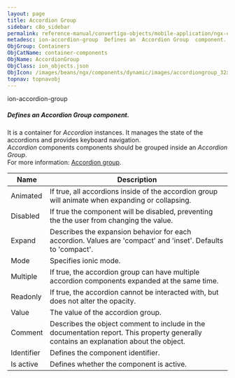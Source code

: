 ```yaml
---
layout: page
title: Accordion Group
sidebar: c8o_sidebar
permalink: reference-manual/convertigo-objects/mobile-application/ngx-components/container-components/accordion-group/
metadesc: ion-accordion-group  Defines an  Accordion Group  component. It is a container for  Accordion  instances. It manages the state of the accordions and p
ObjGroup: Containers
ObjCatName: container-components
ObjName: AccordionGroup
ObjClass: ion_objects.json
ObjIcon: /images/beans/ngx/components/dynamic/images/accordiongroup_32x32.png
topnav: topnavobj
---
```

ion-accordion-group<br/>

##### Defines an <i>Accordion Group</i> component.<br/>
It is a container for <i>Accordion</i> instances. It manages the state of the accordions and provides keyboard navigation.<br/>
<i>Accordion</i> components components should be grouped inside an <i>Accordion Group</i>.<br/>
 For more information: <a href='https://ionicframework.com/docs/api/accordion-group'>Accordion group</a>.

Name | Description 
--- | ---
Animated | If true, all accordions inside of the accordion group will animate when expanding or collapsing.
Disabled | If true the component will be disabled, preventing the the user from changing the value.
Expand | Describes the expansion behavior for each accordion. Values are 'compact' and 'inset'. Defaults to 'compact'.
Mode | Specifies ionic mode.
Multiple | If true, the accordion group can have multiple accordion components expanded at the same time.
Readonly | If true, the accordion cannot be interacted with, but does not alter the opacity.
Value | The value of the accordion group.
Comment | Describes the object comment to include in the documentation report.  This property generally contains an explanation about the object. 
Identifier | Defines the component identifier.  
Is active | Defines whether the component is active. 

